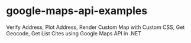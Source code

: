 # google-maps-api-examples
Verify Address, Plot Address, Render Custom Map with Custom CSS, Get Geocode, Get List Cites using Google Maps API in .NET
